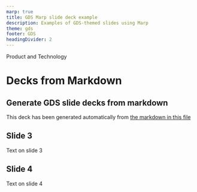 ```yaml
---
marp: true
title: GDS Marp slide deck example
description: Examples of GDS-themed slides using Marp
theme: gds
footer: GDS
headingDivider: 2
---
```


<!-- _class: title -->
Product and Technology

# <!--fit--> Decks from Markdown

## Generate GDS slide decks from markdown

This deck has been generated automatically from [the markdown in this file](https://raw.githubusercontent.com/timpaul/gds-marp-deck/master/PITCHME.md)

## Slide 3

Text on slide 3

## Slide 4

Text on slide 4
